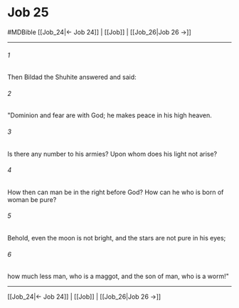 # Job 25
#MDBible
[[Job_24|← Job 24]] | [[Job]] | [[Job_26|Job 26 →]]

***

###### 1 

Then Bildad the Shuhite answered and said: 

###### 2 

"Dominion and fear are with God; he makes peace in his high heaven. 

###### 3 

Is there any number to his armies? Upon whom does his light not arise? 

###### 4 

How then can man be in the right before God? How can he who is born of woman be pure? 

###### 5 

Behold, even the moon is not bright, and the stars are not pure in his eyes; 

###### 6 

how much less man, who is a maggot, and the son of man, who is a worm!" 

***

[[Job_24|← Job 24]] | [[Job]] | [[Job_26|Job 26 →]]

